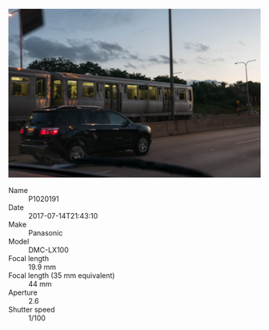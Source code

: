 [![P1020191](/photos/hd/P1020191.jpg)](/photos/full/P1020191.jpg?raw=true)

<dl>
  <dt>Name</dt>
  <dd>P1020191</dd>
  <dt>Date</dt>
  <dd>2017-07-14T21:43:10</dd>
  <dt>Make</dt>
  <dd>Panasonic</dd>
  <dt>Model</dt>
  <dd>DMC-LX100</dd>
  <dt>Focal length</dt>
  <dd>19.9 mm</dd>
  <dt>Focal length (35 mm equivalent)</dt>
  <dd>44 mm</dd>
  <dt>Aperture</dt>
  <dd>2.6</dd>
  <dt>Shutter speed</dt>
  <dd>1/100</dd>
</dl>
